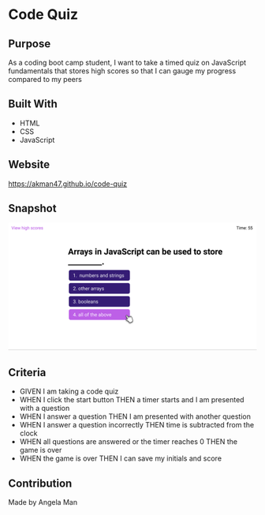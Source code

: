 # Code Quiz

## Purpose
As a coding boot camp student, I want to take a timed quiz on JavaScript fundamentals that stores high scores so that I can gauge my progress compared to my peers

## Built With
* HTML
* CSS
* JavaScript

## Website
https://akman47.github.io/code-quiz

## Snapshot
![Snapshot of a coding quiz with timer and high scores](./assets/images/code-quiz.png)

## Criteria
* GIVEN I am taking a code quiz
* WHEN I click the start button
THEN a timer starts and I am presented with a question
* WHEN I answer a question
THEN I am presented with another question
* WHEN I answer a question incorrectly
THEN time is subtracted from the clock
* WHEN all questions are answered or the timer reaches 0
THEN the game is over
* WHEN the game is over
THEN I can save my initials and score

## Contribution
Made by Angela Man